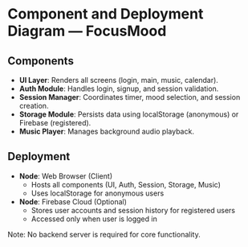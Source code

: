 # Component and Deployment Diagram — FocusMood

## Components
- **UI Layer**: Renders all screens (login, main, music, calendar).
- **Auth Module**: Handles login, signup, and session validation.
- **Session Manager**: Coordinates timer, mood selection, and session creation.
- **Storage Module**: Persists data using localStorage (anonymous) or Firebase (registered).
- **Music Player**: Manages background audio playback.

## Deployment
- **Node**: Web Browser (Client)
  - Hosts all components (UI, Auth, Session, Storage, Music)
  - Uses localStorage for anonymous users
- **Node**: Firebase Cloud (Optional)
  - Stores user accounts and session history for registered users
  - Accessed only when user is logged in

Note: No backend server is required for core functionality.
